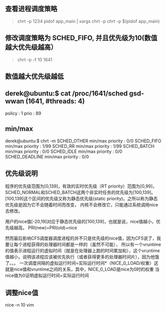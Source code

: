 ## 查看进程调度策略
> chrt -p 1234
> pidof app_main | xargs chrt -p
> chrt -p $(pidof app_main)

## 修改调度策略为 SCHED_FIFO, 并且优先级为10(数值越大优先级越高）
> chrt -p -f 10 1641 

## 数值越大优先级越低
derek@ubuntu:$ cat /proc/1641/sched
gsd-wwan (1641, #threads: 4)
-------------------------------------------------------------------
policy                                       :                    1
prio                                         :                   89

## min/max
derek@ubuntu:$ chrt -m
SCHED_OTHER min/max priority    : 0/0
SCHED_FIFO min/max priority     : 1/99
SCHED_RR min/max priority       : 1/99
SCHED_BATCH min/max priority    : 0/0
SCHED_IDLE min/max priority     : 0/0
SCHED_DEADLINE min/max priority : 0/0

## 优先级说明
程序的优先级范围为[0,139]，有效的实时优先级（RT priority）范围为[0,99]，SCHED_NORMAL和SCHED_BATCH这两个非实时任务的优先级为[100,139]。
[100,139]这个区间的优先级又称为静态优先级(static priority)。之所以称为静态优先级是因为它不会随着时间而改变，
内核不会修改它，只能通过系统调用nice去修改。

用户的nice值[-20,19]对应于静态优先级的[100,139]，也就是说，nice值越小，优先级越高。
PRI(new)=PRI(old)+nice

然而最后影响CFS调度器调度进程的并不只是优先级的nice值，因为CFS说了，我要让每个进程获得的处理器时间都是一样的（虽然不可能），
所以有一个vruntime的值表示进程运行的虚拟时间（就是在处理器上跑的时间累加和），这个vruntime值越小，说明该进程应该被优先执行（或者获得更多的处理器时间片），因为他饿了。。。
一次调度间隔的虚拟运行时间=实际运行时间*（NICE_0_LOAD/权重）这就是nice值和vruntime之间的关系，其中，NICE_0_LOAD是nice为0时的权重
当nice值为0证明虚拟运行时间=实际运行时间

## 调整nice值
nice -n 10 vim 

